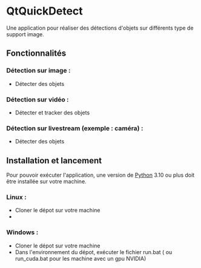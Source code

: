 # QtQuickDetect
Une application pour réaliser des détections d'objets sur différents type de support image.

## Fonctionnalités
### Détection sur image :
- Détecter des objets

### Détection sur vidéo :
- Détecter et tracker des objets 

### Détection sur livestream (exemple : caméra) :
- Détecter des objets


## Installation et lancement
Pour pouvoir exécuter l'application, une version de [Python](https://www.python.org/downloads/) 3.10 ou plus doit être installée sur votre machine. 
### Linux :
- Cloner le dépot sur votre machine
- 
### Windows :
- Cloner le dépot sur votre machine
- Dans l'environnement du dépot, exécuter le fichier run.bat ( ou run_cuda.bat pour les machine avec un gpu NVIDIA)

## 
